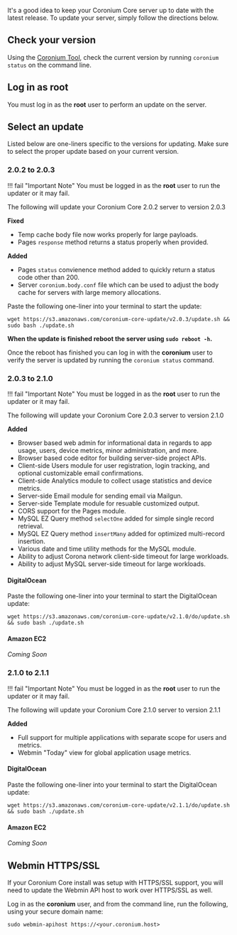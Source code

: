 It's a good idea to keep your Coronium Core server up to date with the latest release. To update your server, simply follow the directions below.

## Check your version

Using the [Coronium Tool](/server-guide/#coronium-tool), check the current version by running `coronium status` on the command line.

## Log in as root

You must log in as the __root__ user to perform an update on the server.

## Select an update

Listed below are one-liners specific to the versions for updating. Make sure to select the proper update based on your current version.

### 2.0.2 to 2.0.3

!!! fail "Important Note"
    You must be logged in as the __root__ user to run the updater or it may fail.

The following will update your Coronium Core 2.0.2 server to version 2.0.3

__Fixed__

- Temp cache body file now works properly for large payloads.
- Pages `response` method returns a status properly when provided.

__Added__

- Pages `status` convienence method added to quickly return a status code other than 200.
- Server `coronium.body.conf` file which can be used to adjust the body cache for servers with large memory allocations.

Paste the following one-liner into your terminal to start the update:

```
wget https://s3.amazonaws.com/coronium-core-update/v2.0.3/update.sh && sudo bash ./update.sh
```

__When the update is finished reboot the server using `sudo reboot -h`.__

Once the reboot has finished you can log in with the __coronium__ user to verify the server is updated by running the `coronium status` command.

### 2.0.3 to 2.1.0

!!! fail "Important Note"
    You must be logged in as the __root__ user to run the updater or it may fail.

The following will update your Coronium Core 2.0.3 server to version 2.1.0

__Added__

- Browser based web admin for informational data in regards to app usage, users, device metrics, minor administration, and more.
- Browser based code editor for building server-side project APIs.
- Client-side Users module for user registration, login tracking, and optional customizable email confirmations.
- Client-side Analytics module to collect usage statistics and device metrics.
- Server-side Email module for sending email via Mailgun.
- Server-side Template module for resuable customized output.
- CORS support for the Pages module.
- MySQL EZ Query method `selectOne` added for simple single record retrieval.
- MySQL EZ Query method `insertMany` added for optimized multi-record insertion.
- Various date and time utility methods for the MySQL module.
- Ability to adjust Corona network client-side timeout for large workloads.
- Ability to adjust MySQL server-side timeout for large workloads.

#### DigitalOcean

Paste the following one-liner into your terminal to start the DigitalOcean update:

```
wget https://s3.amazonaws.com/coronium-core-update/v2.1.0/do/update.sh && sudo bash ./update.sh
```

#### Amazon EC2

_Coming Soon_

### 2.1.0 to 2.1.1

!!! fail "Important Note"
    You must be logged in as the __root__ user to run the updater or it may fail.

The following will update your Coronium Core 2.1.0 server to version 2.1.1

__Added__

- Full support for multiple applications with separate scope for users and metrics.
- Webmin "Today" view for global application usage metrics.

#### DigitalOcean

Paste the following one-liner into your terminal to start the DigitalOcean update:

```
wget https://s3.amazonaws.com/coronium-core-update/v2.1.1/do/update.sh && sudo bash ./update.sh
```

#### Amazon EC2

_Coming Soon_

## Webmin HTTPS/SSL

If your Coronium Core install was setup with HTTPS/SSL support, you will need to update the Webmin API host to work over HTTPS/SSL as well.

Log in as the __coronium__ user, and from the command line, run the following, using your secure domain name:

```
sudo webmin-apihost https://<your.coronium.host>
```

